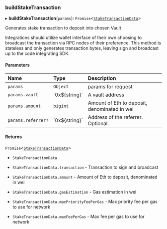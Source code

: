 ### buildStakeTransaction

▸ **buildStakeTransaction**(`params`): `Promise`\<[`StakeTransactionData`](../interfaces/StakeTransactionData.md)\>

Generates stake transaction to deposit into chosen Vault

Integrations should utilize wallet interface of their own choosing to
broadcast the transaction via RPC nodes of their preference. This method
is stateless and only generates transaction bytes, leaving sign and broadcast
up to the code integrating SDK.

#### Parameters

| Name               | Type             | Description                                  |
| :----------------- | :--------------- | :------------------------------------------- |
| `params`           | `Object`         | params for request                           |
| `params.vault`     | \`0x$\{string}\` | A vault address                              |
| `params.amount`    | `bigint`         | Amount of Eth to deposit, denominated in wei |
| `params.referrer?` | \`0x$\{string}\` | Address of the referrer. Optional.           |

#### Returns

`Promise`\<[`StakeTransactionData`](../interfaces/StakeTransactionData.md)\>

-   `StakeTransactionData`

-   `StakeTransactionData.transaction` - Transaction to sign and broadcast

-   `StakeTransactionData.amount` - Amount of Eth to deposit, denominated in wei

-   `StakeTransactionData.gasEstimation` - Gas estimation in wei

-   `StakeTransactionData.maxPriorityFeePerGas` - Max priority fee per gas to use for network

-   `StakeTransactionData.maxFeePerGas` - Max fee per gas to use for network